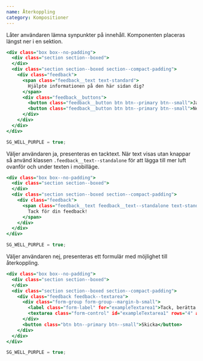 ```yaml
---
name: Återkoppling
category: Kompositioner
---
```


Låter användaren lämna synpunkter på innehåll. Komponenten placeras längst ner i en sektion.

```default.html
<div class="box box--no-padding">
  <div class="section section--boxed">
  </div>
  <div class="section section--boxed section--compact-padding">
    <div class="feedback">
      <span class="feedback__text text-standard">
        Hjälpte informationen på den här sidan dig?
      </span>
      <div class="feedback__buttons">
        <button class="feedback__button btn btn--primary btn--small">Ja</button>
        <button class="feedback__button btn btn--primary btn--small">Nej</button>
      </div>
    </div>
  </div>
</div>
```
```default.js hidden
SG_WELL_PURPLE = true;
```
Väljer användaren ja, presenteras en tacktext.
När text visas utan knappar så använd klassen `.feedback__text--standalone` för att lägga till mer luft ovanför och under texten i mobilläge.

```standalone.html
<div class="box box--no-padding">
  <div class="section section--boxed">
  </div>
  <div class="section section--boxed section--compact-padding">
    <div class="feedback">
      <span class="feedback__text feedback__text--standalone text-standard">
        Tack för din feedback!
      </span>
    </div>
  </div>
</div>
```
```standalone.js hidden
SG_WELL_PURPLE = true;
```

Väljer användaren nej, presenteras ett formulär med möjlighet till återkoppling.

```textarea.html
<div class="box box--no-padding">
  <div class="section section--boxed">
  </div>
  <div class="section section--boxed section--compact-padding">
    <div class="feedback feedback--textarea">
      <div class="form-group form-group--margin-b-small">
        <label class="form-label" for="exampleTextarea1">Tack, berätta gärna hur vi kan förbättra den här sidan</label>
        <textarea class="form-control" id="exampleTextarea1" rows="4" aria-describedby="textareaHelp" placeholder="Platshållare"></textarea>
      </div>
      <button class="btn btn--primary btn--small">Skicka</button>
    </div>
  </div>
</div>
```
```standalone.js hidden
SG_WELL_PURPLE = true;
```
